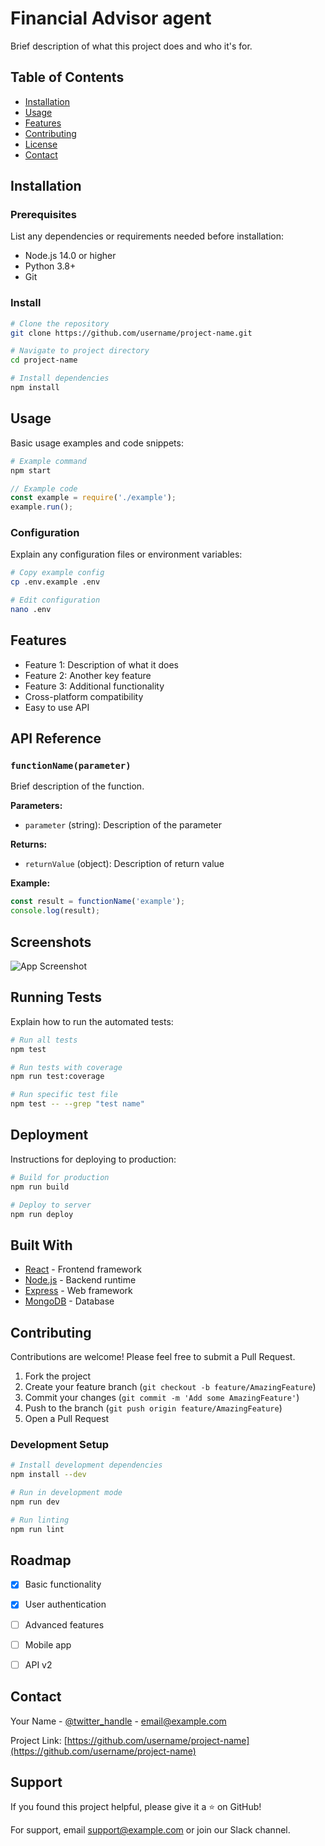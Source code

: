# Financial Advisor agent

Brief description of what this project does and who it's for.

## Table of Contents

- [Installation](#installation)
- [Usage](#usage)
- [Features](#features)
- [Contributing](#contributing)
- [License](#license)
- [Contact](#contact)

## Installation

### Prerequisites

List any dependencies or requirements needed before installation:

- Node.js 14.0 or higher
- Python 3.8+
- Git

### Install

```bash
# Clone the repository
git clone https://github.com/username/project-name.git

# Navigate to project directory
cd project-name

# Install dependencies
npm install
```

## Usage

Basic usage examples and code snippets:

```bash
# Example command
npm start
```

```javascript
// Example code
const example = require('./example');
example.run();
```

### Configuration

Explain any configuration files or environment variables:

```bash
# Copy example config
cp .env.example .env

# Edit configuration
nano .env
```

## Features

- Feature 1: Description of what it does
- Feature 2: Another key feature
- Feature 3: Additional functionality
- Cross-platform compatibility
- Easy to use API

## API Reference

### `functionName(parameter)`

Brief description of the function.

**Parameters:**
- `parameter` (string): Description of the parameter

**Returns:**
- `returnValue` (object): Description of return value

**Example:**
```javascript
const result = functionName('example');
console.log(result);
```

## Screenshots

![App Screenshot](https://via.placeholder.com/468x300?text=App+Screenshot+Here)

## Running Tests

Explain how to run the automated tests:

```bash
# Run all tests
npm test

# Run tests with coverage
npm run test:coverage

# Run specific test file
npm test -- --grep "test name"
```

## Deployment

Instructions for deploying to production:

```bash
# Build for production
npm run build

# Deploy to server
npm run deploy
```

## Built With

- [React](https://reactjs.org/) - Frontend framework
- [Node.js](https://nodejs.org/) - Backend runtime
- [Express](https://expressjs.com/) - Web framework
- [MongoDB](https://www.mongodb.com/) - Database

## Contributing

Contributions are welcome! Please feel free to submit a Pull Request.

1. Fork the project
2. Create your feature branch (`git checkout -b feature/AmazingFeature`)
3. Commit your changes (`git commit -m 'Add some AmazingFeature'`)
4. Push to the branch (`git push origin feature/AmazingFeature`)
5. Open a Pull Request

### Development Setup

```bash
# Install development dependencies
npm install --dev

# Run in development mode
npm run dev

# Run linting
npm run lint
```

## Roadmap

- [x] Basic functionality
- [x] User authentication
- [ ] Advanced features
- [ ] Mobile app
- [ ] API v2



## Contact

Your Name - [@twitter_handle](https://twitter.com/twitter_handle) - email@example.com

Project Link: [https://github.com/username/project-name](https://github.com/username/project-name)

## Support

If you found this project helpful, please give it a ⭐ on GitHub!

For support, email support@example.com or join our Slack channel.